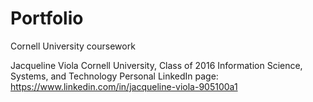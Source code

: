 # Portfolio
Cornell University coursework

Jacqueline Viola
Cornell University, Class of 2016
Information Science, Systems, and Technology
Personal LinkedIn page: https://www.linkedin.com/in/jacqueline-viola-905100a1
